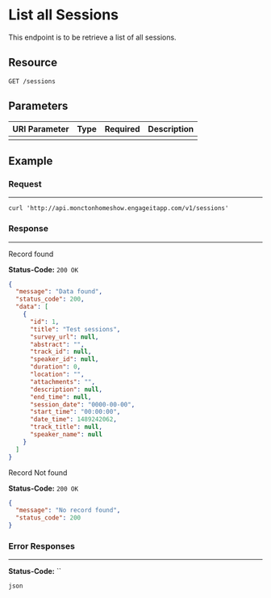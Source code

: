 # List all Sessions

This endpoint is to be retrieve a list of all sessions.

## Resource

```
GET /sessions
```

## Parameters

URI Parameter | Type | Required | Description
:------------ | :--- | :------- | :----------
              |      |

## Example

### Request

--------------------------------------------------------------------------------

```curl
curl 'http://api.monctonhomeshow.engageitapp.com/v1/sessions'
```

### Response

--------------------------------------------------------------------------------
Record found

**Status-Code:** `200 OK`

```json
{
  "message": "Data found",
  "status_code": 200,
  "data": [
    {
      "id": 1,
      "title": "Test sessions",
      "survey_url": null,
      "abstract": "",
      "track_id": null,
      "speaker_id": null,
      "duration": 0,
      "location": "",
      "attachments": "",
      "description": null,
      "end_time": null,
      "session_date": "0000-00-00",
      "start_time": "00:00:00",
      "date_time": 1489242062,
      "track_title": null,
      "speaker_name": null
    }
  ]
}
```

Record Not found

**Status-Code:** `200 OK`

```json
{
  "message": "No record found",
  "status_code": 200
}
```
### Error Responses

--------------------------------------------------------------------------------

**Status-Code:** ``

`json`
